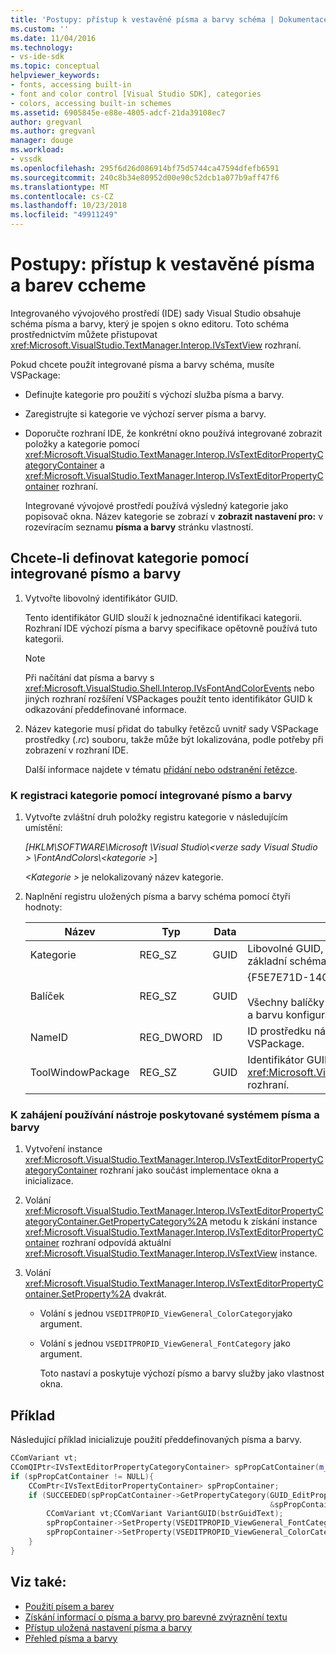 ```yaml
---
title: 'Postupy: přístup k vestavěné písma a barvy schéma | Dokumentace Microsoftu'
ms.custom: ''
ms.date: 11/04/2016
ms.technology:
- vs-ide-sdk
ms.topic: conceptual
helpviewer_keywords:
- fonts, accessing built-in
- font and color control [Visual Studio SDK], categories
- colors, accessing built-in schemes
ms.assetid: 6905845e-e88e-4805-adcf-21da39108ec7
author: gregvanl
ms.author: gregvanl
manager: douge
ms.workload:
- vssdk
ms.openlocfilehash: 295f6d26d086914bf75d5744ca47594dfefb6591
ms.sourcegitcommit: 240c8b34e80952d00e90c52dcb1a077b9aff47f6
ms.translationtype: MT
ms.contentlocale: cs-CZ
ms.lasthandoff: 10/23/2018
ms.locfileid: "49911249"
---
```

# <a name="how-to-access-the-built-in-fonts-and-color-ccheme"></a>Postupy: přístup k vestavěné písma a barev ccheme
Integrovaného vývojového prostředí (IDE) sady Visual Studio obsahuje schéma písma a barvy, který je spojen s okno editoru. Toto schéma prostřednictvím můžete přistupovat <xref:Microsoft.VisualStudio.TextManager.Interop.IVsTextView> rozhraní.

 Pokud chcete použít integrované písma a barvy schéma, musíte VSPackage:

- Definujte kategorie pro použití s výchozí služba písma a barvy.

- Zaregistrujte si kategorie ve výchozí server písma a barvy.

- Doporučte rozhraní IDE, že konkrétní okno používá integrované zobrazit položky a kategorie pomocí <xref:Microsoft.VisualStudio.TextManager.Interop.IVsTextEditorPropertyCategoryContainer> a <xref:Microsoft.VisualStudio.TextManager.Interop.IVsTextEditorPropertyContainer> rozhraní.

  Integrované vývojové prostředí používá výsledný kategorie jako popisovač okna. Název kategorie se zobrazí v **zobrazit nastavení pro:** v rozevíracím seznamu **písma a barvy** stránku vlastností.

## <a name="to-define-a-category-using-built-in-fonts-and-colors"></a>Chcete-li definovat kategorie pomocí integrované písmo a barvy

1.  Vytvořte libovolný identifikátor GUID.

     Tento identifikátor GUID slouží k jednoznačné identifikaci kategorii. Rozhraní IDE výchozí písma a barvy specifikace opětovně používá tuto kategorii.

    > [!NOTE]
    >  Při načítání dat písma a barvy s <xref:Microsoft.VisualStudio.Shell.Interop.IVsFontAndColorEvents> nebo jiných rozhraní rozšíření VSPackages použít tento identifikátor GUID k odkazování předdefinované informace.

2.  Název kategorie musí přidat do tabulky řetězců uvnitř sady VSPackage prostředky (*.rc*) souboru, takže může být lokalizována, podle potřeby při zobrazení v rozhraní IDE.

     Další informace najdete v tématu [přidání nebo odstranění řetězce](/cpp/windows/adding-or-deleting-a-string).

### <a name="to-register-a-category-using-built-in-fonts-and-colors"></a>K registraci kategorie pomocí integrované písmo a barvy

1.  Vytvořte zvláštní druh položky registru kategorie v následujícím umístění:

     *[HKLM\SOFTWARE\Microsoft \Visual Studio\\\<verze sady Visual Studio > \FontAndColors\\\<kategorie >*]

     *\<Kategorie >* je nelokalizovaný název kategorie.

2.  Naplnění registru uložených písma a barvy schéma pomocí čtyři hodnoty:

    |Název|Typ|Data|Popis|
    |----------|----------|----------|-----------------|
    |Kategorie|REG_SZ|GUID|Libovolné GUID, který určuje kategorii, která obsahuje základní schéma písma a barvy.|
    |Balíček|REG_SZ|GUID|{F5E7E71D-1401-11D1-883B-0000F87579D2}<br /><br /> Všechny balíčky VSPackages, které používají výchozí písmo a barvu konfigurace používá tento identifikátor GUID.|
    |NameID|REG_DWORD|ID|ID prostředku název lokalizovatelné kategorie v sady VSPackage.|
    |ToolWindowPackage|REG_SZ|GUID|Identifikátor GUID balíčku VSPackage implementace <xref:Microsoft.VisualStudio.TextManager.Interop.IVsTextView> rozhraní.|

### <a name="to-initiate-the-use-of-system-provided-fonts-and-colors"></a>K zahájení používání nástroje poskytované systémem písma a barvy

1. Vytvoření instance <xref:Microsoft.VisualStudio.TextManager.Interop.IVsTextEditorPropertyCategoryContainer> rozhraní jako součást implementace okna a inicializace.

2. Volání <xref:Microsoft.VisualStudio.TextManager.Interop.IVsTextEditorPropertyCategoryContainer.GetPropertyCategory%2A> metodu k získání instance <xref:Microsoft.VisualStudio.TextManager.Interop.IVsTextEditorPropertyContainer> rozhraní odpovídá aktuální <xref:Microsoft.VisualStudio.TextManager.Interop.IVsTextView> instance.

3. Volání <xref:Microsoft.VisualStudio.TextManager.Interop.IVsTextEditorPropertyContainer.SetProperty%2A> dvakrát.

   - Volání s jednou `VSEDITPROPID_ViewGeneral_ColorCategory`jako argument.

   - Volání s jednou `VSEDITPROPID_ViewGeneral_FontCategory` jako argument.

     Toto nastaví a poskytuje výchozí písmo a barvy služby jako vlastnost okna.

## <a name="example"></a>Příklad
 Následující příklad inicializuje použití předdefinovaných písma a barvy.

```cpp
CComVariant vt;
CComQIPtr<IVsTextEditorPropertyCategoryContainer> spPropCatContainer(m_spView);
if (spPropCatContainer != NULL){
    CComPtr<IVsTextEditorPropertyContainer> spPropContainer;
    if (SUCCEEDED(spPropCatContainer->GetPropertyCategory(GUID_EditPropCategory_View_MasterSettings,
                                                          &spPropContainer))){
        CComVariant vt;CComVariant VariantGUID(bstrGuidText);
        spPropContainer->SetProperty(VSEDITPROPID_ViewGeneral_FontCategory, VariantGUID);
        spPropContainer->SetProperty(VSEDITPROPID_ViewGeneral_ColorCategory, VariantGUID);
    }
}
```

## <a name="see-also"></a>Viz také:

- [Použití písem a barev](../extensibility/using-fonts-and-colors.md)
- [Získání informací o písma a barvy pro barevné zvýraznění textu](../extensibility/getting-font-and-color-information-for-text-colorization.md)
- [Přístup uložená nastavení písma a barvy](../extensibility/accessing-stored-font-and-color-settings.md)
- [Přehled písma a barvy](../extensibility/font-and-color-overview.md)